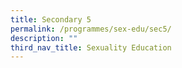 ```yaml
---
title: Secondary 5
permalink: /programmes/sex-edu/sec5/
description: ""
third_nav_title: Sexuality Education
---
```

